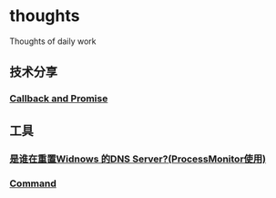 # thoughts

Thoughts of daily work

## 技术分享

### [Callback and Promise](https://github.com/zizifn/thoughts/blob/master/Callback_Promise_obser/readme.md)

## 工具

### [是谁在重置Widnows 的DNS Server?(ProcessMonitor使用)](https://github.com/zizifn/thoughts/blob/master/%E6%9D%82%E8%B0%88/ProcessMonitor.md)

### [Command](https://github.com/zizifn/thoughts/blob/master/Command/readme.md)
